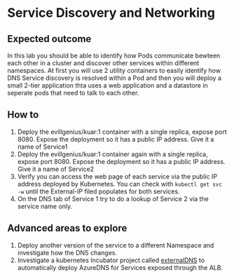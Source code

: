 # Service Discovery and Networking

## Expected outcome

In this lab you should be able to identify how Pods communicate bewteen each other in a cluster and discover other services within different namespaces. At first you will use 2 utility containers to easily identify how DNS Service discovery is resolved within a Pod and then you will deploy a small 2-tier application thta uses a web application and a datastore in seperate pods that need to talk to each other.

## How to

1. Deploy the evillgenius/kuar:1 container with a single replica, expose port 8080. Expose the deployment so it has a public IP address. Give it a name of Service1
2.  Deploy the evillgenius/kuar:1 container again with a single replica, expose port 8080. Expose the deployment so it has a public IP address. Give it a name of Service2
3. Verify you can access the web page of each service via the public IP address deployed by Kubernetes. You can check with ```kubectl get svc -w``` until the External-IP filed populates for both services.
4. On the DNS tab of Service 1 try to do a lookup of Service 2 via the service name only. 

## Advanced areas to explore

1. Deploy another version of the service to a different Namespace and investigate how the DNS changes.
2. Investigate a kubernetes Incubator project called [externalDNS](https://github.com/kubernetes-incubator/external-dns) to automatically deploy AzureDNS for Services exposed through the ALB.
